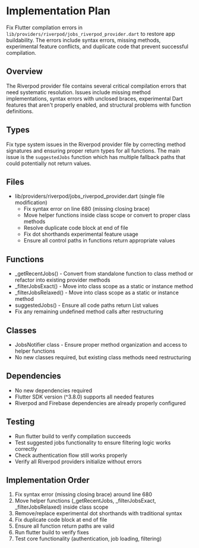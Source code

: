 # Implementation Plan

Fix Flutter compilation errors in `lib/providers/riverpod/jobs_riverpod_provider.dart` to restore app buildability. The errors include syntax errors, missing methods, experimental feature conflicts, and duplicate code that prevent successful compilation.

## Overview

The Riverpod provider file contains several critical compilation errors that need systematic resolution. Issues include missing method implementations, syntax errors with unclosed braces, experimental Dart features that aren't properly enabled, and structural problems with function definitions.

## Types

Fix type system issues in the Riverpod provider file by correcting method signatures and ensuring proper return types for all functions. The main issue is the `suggestedJobs` function which has multiple fallback paths that could potentially not return values.

## Files

- lib/providers/riverpod/jobs_riverpod_provider.dart (single file modification)
  - Fix syntax error on line 680 (missing closing brace)
  - Move helper functions inside class scope or convert to proper class methods
  - Resolve duplicate code block at end of file
  - Fix dot shorthands experimental feature usage
  - Ensure all control paths in functions return appropriate values

## Functions

- _getRecentJobs() - Convert from standalone function to class method or refactor into existing provider methods
- _filterJobsExact() - Move into class scope as a static or instance method
- _filterJobsRelaxed() - Move into class scope as a static or instance method
- suggestedJobs() - Ensure all code paths return List<Job> values
- Fix any remaining undefined method calls after restructuring

## Classes

- JobsNotifier class - Ensure proper method organization and access to helper functions
- No new classes required, but existing class methods need restructuring

## Dependencies

- No new dependencies required
- Flutter SDK version (^3.8.0) supports all needed features
- Riverpod and Firebase dependencies are already properly configured

## Testing

- Run flutter build to verify compilation succeeds
- Test suggested jobs functionality to ensure filtering logic works correctly
- Check authentication flow still works properly
- Verify all Riverpod providers initialize without errors

## Implementation Order

1. Fix syntax error (missing closing brace) around line 680
2. Move helper functions (_getRecentJobs, _filterJobsExact, _filterJobsRelaxed) inside class scope
3. Remove/replace experimental dot shorthands with traditional syntax
4. Fix duplicate code block at end of file
5. Ensure all function return paths are valid
6. Run flutter build to verify fixes
7. Test core functionality (authentication, job loading, filtering)
